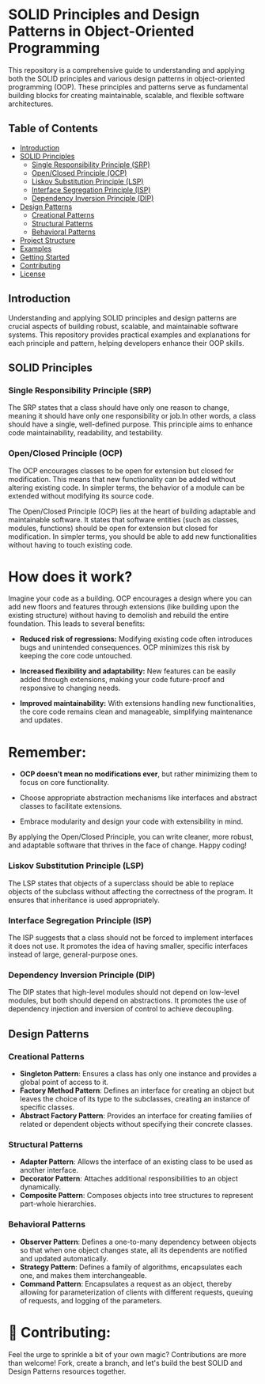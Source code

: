 # SOLID Principles and Design Patterns in Object-Oriented Programming

This repository is a comprehensive guide to understanding and applying both the SOLID principles and various design patterns in object-oriented programming (OOP). These principles and patterns serve as fundamental building blocks for creating maintainable, scalable, and flexible software architectures.

## Table of Contents

- [Introduction](#introduction)
- [SOLID Principles](#solid-principles)
  - [Single Responsibility Principle (SRP)](#single-responsibility-principle-srp)
  - [Open/Closed Principle (OCP)](#openclosed-principle-ocp)
  - [Liskov Substitution Principle (LSP)](#liskov-substitution-principle-lsp)
  - [Interface Segregation Principle (ISP)](#interface-segregation-principle-isp)
  - [Dependency Inversion Principle (DIP)](#dependency-inversion-principle-dip)
- [Design Patterns](#design-patterns)
  - [Creational Patterns](#creational-patterns)
  - [Structural Patterns](#structural-patterns)
  - [Behavioral Patterns](#behavioral-patterns)
- [Project Structure](#project-structure)
- [Examples](#examples)
- [Getting Started](#getting-started)
- [Contributing](#contributing)
- [License](#license)

## Introduction

Understanding and applying SOLID principles and design patterns are crucial aspects of building robust, scalable, and maintainable software systems. This repository provides practical examples and explanations for each principle and pattern, helping developers enhance their OOP skills.

## SOLID Principles

### Single Responsibility Principle (SRP)

The SRP states that a class should have only one reason to change, meaning it should have only one responsibility or job.In other words, a class should have a single, well-defined purpose.
This principle aims to enhance code maintainability, readability, and testability.

### Open/Closed Principle (OCP)

The OCP encourages classes to be open for extension but closed for modification. This means that new functionality can be added without altering existing code. In simpler terms, the behavior of a module can be extended without modifying its source code.

The Open/Closed Principle (OCP) lies at the heart of building adaptable and maintainable software. It states that software entities (such as classes, modules, functions) should be open for extension but closed for modification. In simpler terms, you should be able to add new functionalities without having to touch existing code.

# How does it work?

Imagine your code as a building. OCP encourages a design where you can add new floors and features through extensions (like building upon the existing structure) without having to demolish and rebuild the entire foundation. This leads to several benefits:

- **Reduced risk of regressions:** Modifying existing code often introduces bugs and unintended consequences. OCP minimizes this risk by keeping the core code untouched.

- **Increased flexibility and adaptability:** New features can be easily added through extensions, making your code future-proof and responsive to changing needs.

- **Improved maintainability:** With extensions handling new functionalities, the core code remains clean and manageable, simplifying maintenance and updates.

# Remember:

- **OCP doesn't mean no modifications ever**, but rather minimizing them to focus on core functionality.
- Choose appropriate abstraction mechanisms like interfaces and abstract classes to facilitate extensions.

- Embrace modularity and design your code with extensibility in mind.

By applying the Open/Closed Principle, you can write cleaner, more robust, and adaptable software that thrives in the face of change. Happy coding!

### Liskov Substitution Principle (LSP)

The LSP states that objects of a superclass should be able to replace objects of the subclass without affecting the correctness of the program. It ensures that inheritance is used appropriately.

### Interface Segregation Principle (ISP)

The ISP suggests that a class should not be forced to implement interfaces it does not use. It promotes the idea of having smaller, specific interfaces instead of large, general-purpose ones.

### Dependency Inversion Principle (DIP)

The DIP states that high-level modules should not depend on low-level modules, but both should depend on abstractions. It promotes the use of dependency injection and inversion of control to achieve decoupling.

## Design Patterns

### Creational Patterns

- **Singleton Pattern**: Ensures a class has only one instance and provides a global point of access to it.
- **Factory Method Pattern**: Defines an interface for creating an object but leaves the choice of its type to the subclasses, creating an instance of specific classes.
- **Abstract Factory Pattern**: Provides an interface for creating families of related or dependent objects without specifying their concrete classes.

### Structural Patterns

- **Adapter Pattern**: Allows the interface of an existing class to be used as another interface.
- **Decorator Pattern**: Attaches additional responsibilities to an object dynamically.
- **Composite Pattern**: Composes objects into tree structures to represent part-whole hierarchies.

### Behavioral Patterns

- **Observer Pattern**: Defines a one-to-many dependency between objects so that when one object changes state, all its dependents are notified and updated automatically.
- **Strategy Pattern**: Defines a family of algorithms, encapsulates each one, and makes them interchangeable.
- **Command Pattern**: Encapsulates a request as an object, thereby allowing for parameterization of clients with different requests, queuing of requests, and logging of the parameters.

# 🎉 Contributing:

Feel the urge to sprinkle a bit of your own magic? Contributions are more than welcome! Fork, create a branch, and let's build the best SOLID and Design Patterns resources together.
